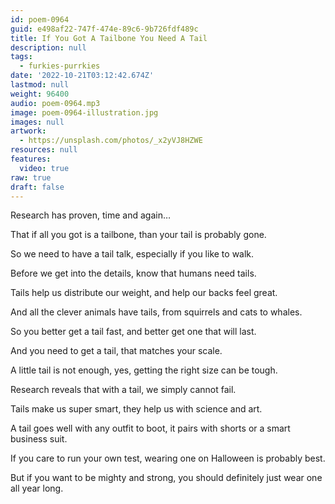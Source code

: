 ```yaml
---
id: poem-0964
guid: e498af22-747f-474e-89c6-9b726fdf489c
title: If You Got A Tailbone You Need A Tail
description: null
tags:
  - furkies-purrkies
date: '2022-10-21T03:12:42.674Z'
lastmod: null
weight: 96400
audio: poem-0964.mp3
image: poem-0964-illustration.jpg
images: null
artwork:
  - https://unsplash.com/photos/_x2yVJ8HZWE
resources: null
features:
  video: true
raw: true
draft: false
---
```


Research has proven,
time and again…

That if all you got is a tailbone,
than your tail is probably gone.

So we need to have a tail talk,
especially if you like to walk.

Before we get into the details,
know that humans need tails.

Tails help us distribute our weight,
and help our backs feel great.

And all the clever animals have tails,
from squirrels and cats to whales.

So you better get a tail fast,
and better get one that will last.

And you need to get a tail,
that matches your scale.

A little tail is not enough,
yes, getting the right size can be tough.

Research reveals that with a tail,
we simply cannot fail.

Tails make us super smart,
they help us with science and art.

A tail goes well with any outfit to boot,
it pairs with shorts or a smart business suit.

If you care to run your own test,
wearing one on Halloween is probably best.

But if you want to be mighty and strong,
you should definitely just wear one all year long.
